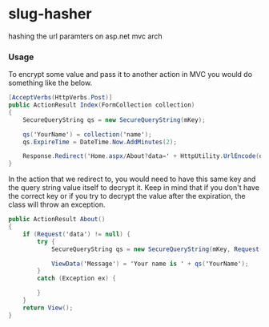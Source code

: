 # slug-hasher
hashing the url paramters on asp.net mvc arch
### Usage
To encrypt some value and pass it to another action in MVC you would do something like the below.
```cs
[AcceptVerbs(HttpVerbs.Post)]
public ActionResult Index(FormCollection collection)
{
    SecureQueryString qs = new SecureQueryString(mKey);

    qs('YourName') = collection('name');
    qs.ExpireTime = DateTime.Now.AddMinutes(2);

    Response.Redirect('Home.aspx/About?data=' + HttpUtility.UrlEncode(qs.ToString()));
}
```
In the action that we redirect to, you would need to have this same key and the query string value itself to decrypt it. Keep in mind that if you don't have the correct key or if you try to decrypt the value after the expiration, the class will throw an exception.
```cs
public ActionResult About()
{
    if (Request('data') != null) {
        try {
            SecureQueryString qs = new SecureQueryString(mKey, Request('data'));

            ViewData('Message') = 'Your name is ' + qs('YourName');
        }
        catch (Exception ex) {

        }
    }
    return View();
}

```
